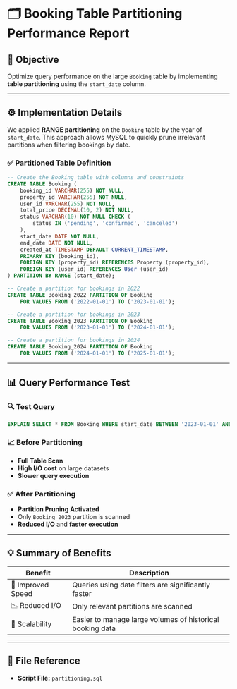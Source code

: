 # 🗂️ Booking Table Partitioning Performance Report

## 🎯 Objective

Optimize query performance on the large `Booking` table by implementing **table partitioning** using the `start_date` column.

---

## ⚙️ Implementation Details

We applied **RANGE partitioning** on the `Booking` table by the year of `start_date`. This approach allows MySQL to quickly prune irrelevant partitions when filtering bookings by date.

### ✅ Partitioned Table Definition

```sql
-- Create the Booking table with columns and constraints
CREATE TABLE Booking (
    booking_id VARCHAR(255) NOT NULL,
    property_id VARCHAR(255) NOT NULL,
    user_id VARCHAR(255) NOT NULL,
    total_price DECIMAL(10, 2) NOT NULL,
    status VARCHAR(10) NOT NULL CHECK (
        status IN ('pending', 'confirmed', 'canceled')
    ),
    start_date DATE NOT NULL,
    end_date DATE NOT NULL,
    created_at TIMESTAMP DEFAULT CURRENT_TIMESTAMP,
    PRIMARY KEY (booking_id),
    FOREIGN KEY (property_id) REFERENCES Property (property_id),
    FOREIGN KEY (user_id) REFERENCES User (user_id)
) PARTITION BY RANGE (start_date);

-- Create a partition for bookings in 2022
CREATE TABLE Booking_2022 PARTITION OF Booking
    FOR VALUES FROM ('2022-01-01') TO ('2023-01-01');

-- Create a partition for bookings in 2023
CREATE TABLE Booking_2023 PARTITION OF Booking
    FOR VALUES FROM ('2023-01-01') TO ('2024-01-01');

-- Create a partition for bookings in 2024
CREATE TABLE Booking_2024 PARTITION OF Booking
    FOR VALUES FROM ('2024-01-01') TO ('2025-01-01');
```

---

## 📊 Query Performance Test

### 🔍 Test Query

```sql
EXPLAIN SELECT * FROM Booking WHERE start_date BETWEEN '2023-01-01' AND '2023-12-31';
```

### 📈 Before Partitioning

- **Full Table Scan**
- **High I/O cost** on large datasets
- **Slower query execution**

### ✅ After Partitioning

- **Partition Pruning Activated**
- Only `Booking_2023` partition is scanned
- **Reduced I/O** and **faster execution**

---

## 💡 Summary of Benefits

| Benefit           | Description                                               |
| ----------------- | --------------------------------------------------------- |
| 🚀 Improved Speed | Queries using date filters are significantly faster       |
| 📉 Reduced I/O    | Only relevant partitions are scanned                      |
| 🔧 Scalability    | Easier to manage large volumes of historical booking data |

---

## 📁 File Reference

- **Script File:** `partitioning.sql`
